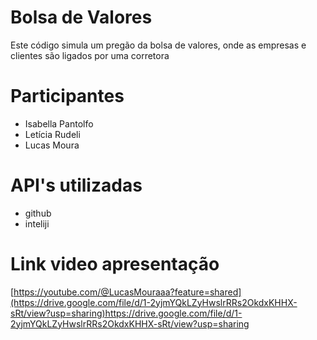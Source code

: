 # Bolsa de Valores

Este código simula um pregão da bolsa de valores, onde as empresas e clientes são ligados por uma corretora

# Participantes 

- Isabella Pantolfo
- Letícia Rudeli 
- Lucas Moura

# API's utilizadas 
- github
- inteliji 

# Link video apresentação
[https://youtube.com/@LucasMouraaa?feature=shared](https://drive.google.com/file/d/1-2yjmYQkLZyHwslrRRs2OkdxKHHX-sRt/view?usp=sharing)https://drive.google.com/file/d/1-2yjmYQkLZyHwslrRRs2OkdxKHHX-sRt/view?usp=sharing
